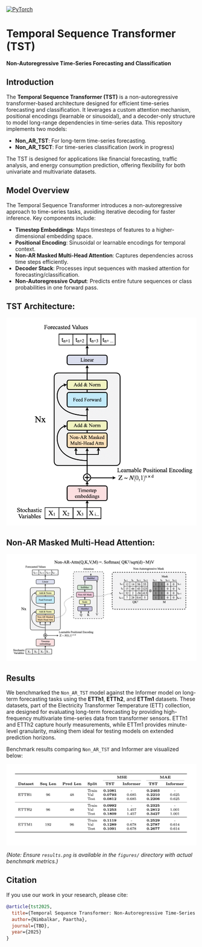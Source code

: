 [![PyTorch](https://img.shields.io/badge/PyTorch-%23EE4C2C.svg?logo=PyTorch&logoColor=white)](https://pytorch.org/)
# Temporal Sequence Transformer (TST)

**Non-Autoregressive Time-Series Forecasting and Classification**

## Introduction

The **Temporal Sequence Transformer (TST)** is a non-autoregressive transformer-based architecture designed for efficient time-series forecasting and classification. It leverages a custom attention mechanism, positional encodings (learnable or sinusoidal), and a decoder-only structure to model long-range dependencies in time-series data. This repository implements two models:

- **Non_AR_TST**: For long-term time-series forecasting.
- **Non_AR_TSCT**: For time-series classification (work in progress)

The TST is designed for applications like financial forecasting, traffic analysis, and energy consumption prediction, offering flexibility for both univariate and multivariate datasets.

## Model Overview

The Temporal Sequence Transformer introduces a non-autoregressive approach to time-series tasks, avoiding iterative decoding for faster inference. Key components include:

- **Timestep Embeddings**: Maps timesteps of features to a higher-dimensional embedding space.
- **Positional Encoding**: Sinusoidal or learnable encodings for temporal context.
- **Non-AR Masked Multi-Head Attention**: Captures dependencies across time steps efficiently.
- **Decoder Stack**: Processes input sequences with masked attention for forecasting/classification.
- **Non-Autoregressive Output**: Predicts entire future sequences or class probabilities in one forward pass.

## TST Architecture:

<img src="figures/tstarchitecture.png" alt="TST Architecture" width="600">

## Non-AR Masked Multi-Head Attention:

![TST Architecture](figures/nonarattn.png)

## Results

We benchmarked the `Non_AR_TST` model against the Informer model on long-term forecasting tasks using the **ETTh1**, **ETTh2**, and **ETTm1** datasets. These datasets, part of the Electricity Transformer Temperature (ETT) collection, are designed for evaluating long-term forecasting by providing high-frequency multivariate time-series data from transformer sensors. ETTh1 and ETTh2 capture hourly measurements, while ETTm1 provides minute-level granularity, making them ideal for testing models on extended prediction horizons.

Benchmark results comparing `Non_AR_TST` and Informer are visualized below:

![Benchmark Results](figures/results.png)

*(Note: Ensure `results.png` is available in the `figures/` directory with actual benchmark metrics.)*

## Citation

If you use our work in your research, please cite:

```bibtex
@article{tst2025,
  title={Temporal Sequence Transformer: Non-Autoregressive Time-Series Forecasting and Classification},
  author={Nimbalkar, Paartha},
  journal={TBD},
  year={2025}
}
